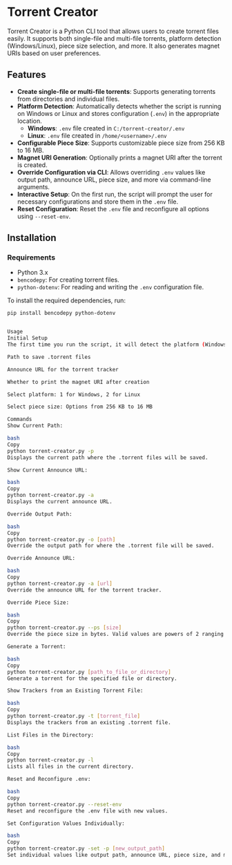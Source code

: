 # Torrent Creator

Torrent Creator is a Python CLI tool that allows users to create torrent files easily. It supports both single-file and multi-file torrents, platform detection (Windows/Linux), piece size selection, and more. It also generates magnet URIs based on user preferences.

## Features

- **Create single-file or multi-file torrents**: Supports generating torrents from directories and individual files.
- **Platform Detection**: Automatically detects whether the script is running on Windows or Linux and stores configuration (`.env`) in the appropriate location.
  - **Windows**: `.env` file created in `C:/torrent-creator/.env`
  - **Linux**: `.env` file created in `/home/<username>/.env`
- **Configurable Piece Size**: Supports customizable piece size from 256 KB to 16 MB.
- **Magnet URI Generation**: Optionally prints a magnet URI after the torrent is created.
- **Override Configuration via CLI**: Allows overriding `.env` values like output path, announce URL, piece size, and more via command-line arguments.
- **Interactive Setup**: On the first run, the script will prompt the user for necessary configurations and store them in the `.env` file.
- **Reset Configuration**: Reset the `.env` file and reconfigure all options using `--reset-env`.

## Installation

### Requirements

- Python 3.x
- `bencodepy`: For creating torrent files.
- `python-dotenv`: For reading and writing the `.env` configuration file.

To install the required dependencies, run:

```bash
pip install bencodepy python-dotenv


Usage
Initial Setup
The first time you run the script, it will detect the platform (Windows/Linux) and ask for the following configurations:

Path to save .torrent files

Announce URL for the torrent tracker

Whether to print the magnet URI after creation

Select platform: 1 for Windows, 2 for Linux

Select piece size: Options from 256 KB to 16 MB

Commands
Show Current Path:

bash
Copy
python torrent-creator.py -p
Displays the current path where the .torrent files will be saved.

Show Current Announce URL:

bash
Copy
python torrent-creator.py -a
Displays the current announce URL.

Override Output Path:

bash
Copy
python torrent-creator.py -o [path]
Override the output path for where the .torrent file will be saved.

Override Announce URL:

bash
Copy
python torrent-creator.py -a [url]
Override the announce URL for the torrent tracker.

Override Piece Size:

bash
Copy
python torrent-creator.py --ps [size]
Override the piece size in bytes. Valid values are powers of 2 ranging from 256 KB to 16 MB.

Generate a Torrent:

bash
Copy
python torrent-creator.py [path_to_file_or_directory]
Generate a torrent for the specified file or directory.

Show Trackers from an Existing Torrent File:

bash
Copy
python torrent-creator.py -t [torrent_file]
Displays the trackers from an existing .torrent file.

List Files in the Directory:

bash
Copy
python torrent-creator.py -l
Lists all files in the current directory.

Reset and Reconfigure .env:

bash
Copy
python torrent-creator.py --reset-env
Reset and reconfigure the .env file with new values.

Set Configuration Values Individually:

bash
Copy
python torrent-creator.py -set -p [new_output_path]
Set individual values like output path, announce URL, piece size, and more. The script will prompt for missing or invalid values.